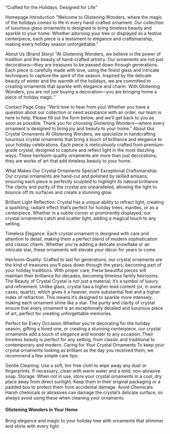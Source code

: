 “Crafted for the Holidays, Designed for Life”

Homepage Introduction
"Welcome to Glistening Wonders, where the magic of the holidays comes to life in every hand-crafted ornament. Our collection of luxurious glass ornaments is designed to bring timeless beauty and sparkle to your home. Whether adorning your tree or displayed as a festive centerpiece, each piece is a testament to elegance and craftsmanship, making every holiday season unforgettable."

About Us (Brand Story)
"At Glistening Wonders, we believe in the power of tradition and the beauty of hand-crafted artistry. Our ornaments are not just decorations—they are treasures to be passed down through generations. Each piece is carefully made with love, using the finest glass and intricate techniques to capture the spirit of the season. Inspired by the delicate beauty of winter and the warmth of the holidays, we are committed to creating ornaments that sparkle with elegance and charm. With Glistening Wonders, you are not just buying a decoration—you are bringing home a piece of holiday magic."


Contact Page Copy
"We’d love to hear from you! Whether you have a question about our collection or need assistance with an order, our team is here to help. Please fill out the form below, and we'll get back to you as soon as possible. Thank you for choosing Glistening Wonders—where every ornament is designed to bring joy and beauty to your home."
About Our Crystal Ornaments
At Glistening Wonders, we specialize in handcrafting luxurious crystal ornaments that bring a touch of brilliance and elegance to your holiday celebrations. Each piece is meticulously crafted from premium-grade crystal, designed to capture and reflect light in the most dazzling ways. These heirloom-quality ornaments are more than just decorations; they are works of art that add timeless beauty to your home.

What Makes Our Crystal Ornaments Special?
Exceptional Craftsmanship: Our crystal ornaments are hand-cut and polished by skilled artisans, ensuring each piece is perfectly sculpted to highlight its natural brilliance. The clarity and purity of the crystal are unparalleled, allowing the light to bounce off its surfaces and create a stunning glow.

Brilliant Light Reflection: Crystal has a unique ability to refract light, creating a sparkling, radiant effect that’s perfect for holiday trees, mantles, or as a centerpiece. Whether in a subtle corner or prominently displayed, our crystal ornaments catch and scatter light, adding a magical touch to any setting.

Timeless Elegance: Each crystal ornament is designed with care and attention to detail, making them a perfect blend of modern sophistication and classic charm. Whether you're adding a delicate snowflake or an intricate star, these ornaments will elevate your décor for years to come.

Heirloom-Quality: Crafted to last for generations, our crystal ornaments are the kind of treasures you’ll pass down through the years, becoming part of your holiday traditions. With proper care, these beautiful pieces will maintain their brilliance for decades, becoming timeless family heirlooms.
The Beauty of Crystal
Crystal is not just a material; it’s a symbol of luxury and refinement. Unlike glass, crystal has a higher lead content (or, in some cases, quartz), which gives it a heavier, more substantial feel and a higher index of refraction. This means it’s designed to sparkle more intensely, making each ornament shine like a star. The purity and clarity of crystal ensure that every ornament is an exceptionally detailed and luxurious piece of art, perfect for creating unforgettable memories.

Perfect for Every Occasion
Whether you're decorating for the holiday season, gifting a loved one, or creating a stunning centerpiece, our crystal ornaments add a touch of elegance and wonder to any occasion. Their timeless beauty is perfect for any setting, from classic and traditional to contemporary and modern.
Caring for Your Crystal Ornaments
To keep your crystal ornaments looking as brilliant as the day you received them, we recommend a few simple care tips:

Gentle Cleaning: Use a soft, lint-free cloth to wipe away any dust or fingerprints. If necessary, clean with warm water and a mild, non-abrasive soap.
Storage: When not in use, store your crystal ornaments in a cool, dry place away from direct sunlight. Keep them in their original packaging or a padded box to protect them from accidental damage.
Avoid Chemicals: Harsh chemicals or abrasives can damage the crystal’s delicate surface, so always avoid using these when cleaning your ornaments.



<h4>Glistening Wonders in Your Home</h4>
            <p>
              Bring elegance and magic to your holiday tree with ornaments that
              shimmer and shine with every light
            </p>